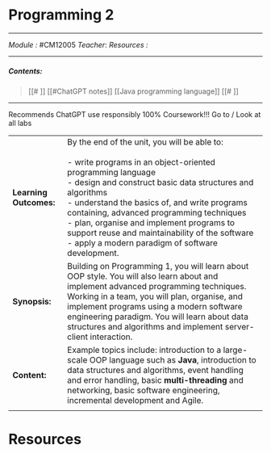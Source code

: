 # Programming 2 
---

*Module :* #CM12005
*Teacher*: 
*Resources :*

---
##### Contents: 
> [[# ]]  [[#ChatGPT notes]]
> [[Java programming language]]
> [[# ]]
> 
---

Recommends ChatGPT use responsibly 
100% Coursework!!! Go to / Look at all labs  


|  |  |
| ---- | ---- |
| **Learning Outcomes:** | By the end of the unit, you will be able to: <br><br>- write programs in an object-oriented programming language<br>- design and construct basic data structures and algorithms<br>- understand the basics of, and write programs containing, advanced programming techniques<br>- plan, organise and implement programs to support reuse and maintainability of the software<br>- apply a modern paradigm of software development.<br> |
| **Synopsis:** | Building on Programming 1, you will learn about OOP style. You will also learn about and implement advanced programming techniques. Working in a team, you will plan, organise, and implement programs using a modern software engineering paradigm. You will learn about data structures and algorithms and implement server-client interaction. |
| **Content:** | Example topics include: introduction to a large-scale OOP language such as **Java**, introduction to data structures and algorithms, event handling and error handling, basic **multi-threading** and networking, basic software engineering, incremental development and Agile. |
|  |  |


# Resources 